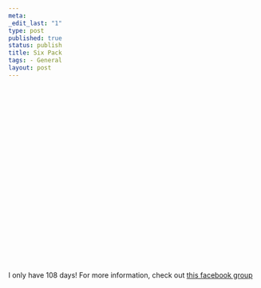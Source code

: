 ```yaml
--- 
meta: 
_edit_last: "1" 
type: post 
published: true 
status: publish 
title: Six Pack 
tags: - General 
layout: post 
---  
```


<object classid="clsid:d27cdb6e-ae6d-11cf-96b8-444553540000" width="425" height="355" codebase="http://download.macromedia.com/pub/shockwave/cabs/flash/swflash.cab#version=6,0,40,0"><param name="src" value="http://www.youtube.com/v/YGmX6m78zDM&amp;rel=1"><param name="wmode" value="transparent"><embed type="application/x-shockwave-flash" width="425" height="355" src="http://www.youtube.com/v/YGmX6m78zDM&amp;rel=1" wmode="transparent"></object>

I only have 108 days! For more information, check out [this facebook group](http://www.facebook.com/group.php?gid=7360067803&ref=nf)